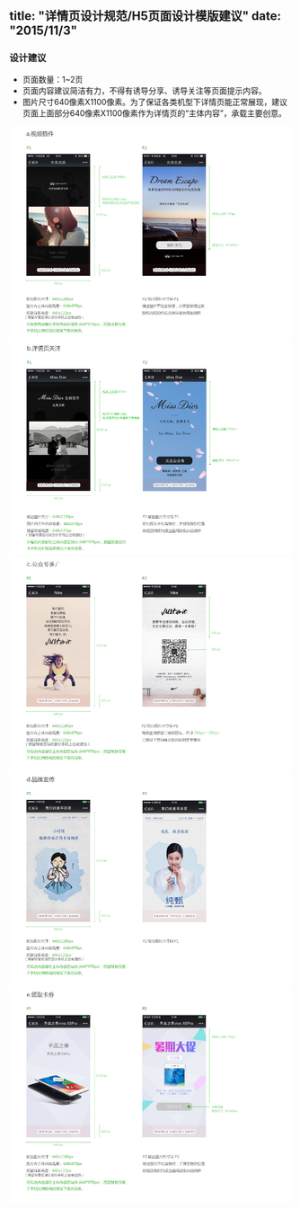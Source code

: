 title: "详情页设计规范/H5页面设计模版建议"
date: "2015/11/3"
---


### 设计建议

* 页面数量：1~2页
* 页面内容建议简洁有力，不得有诱导分享、诱导关注等页面提示内容。
* 图片尺寸640像素X1100像素。为了保证各类机型下详情页能正常展现，建议页面上面部分640像素X1100像素作为详情页的“主体内容”，承载主要创意。

![](images/2-3-1.jpg)
![](images/2-3-2.jpg)
![](images/2-3-3.jpg)
![](images/2-3-4.jpg)
![](images/2-3-5.jpg)